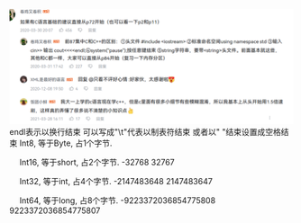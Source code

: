 ![](images/image.png.png)
endl表示以换行结束 可以写成"\t"代表以制表符结束 或者以" "结束设置成空格结束
Int8, 等于Byte, 占1个字节.

　   Int16, 等于short, 占2个字节. -32768 32767

　   Int32, 等于int, 占4个字节. -2147483648 2147483647

　   Int64, 等于long, 占8个字节. -9223372036854775808 9223372036854775807